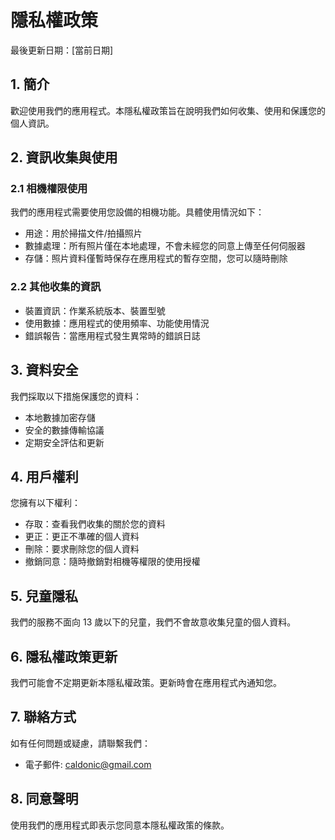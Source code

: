 # 隱私權政策

最後更新日期：[當前日期]

## 1. 簡介

歡迎使用我們的應用程式。本隱私權政策旨在說明我們如何收集、使用和保護您的個人資訊。

## 2. 資訊收集與使用

### 2.1 相機權限使用
我們的應用程式需要使用您設備的相機功能。具體使用情況如下：
- 用途：用於掃描文件/拍攝照片
- 數據處理：所有照片僅在本地處理，不會未經您的同意上傳至任何伺服器
- 存儲：照片資料僅暫時保存在應用程式的暫存空間，您可以隨時刪除

### 2.2 其他收集的資訊
- 裝置資訊：作業系統版本、裝置型號
- 使用數據：應用程式的使用頻率、功能使用情況
- 錯誤報告：當應用程式發生異常時的錯誤日誌

## 3. 資料安全

我們採取以下措施保護您的資料：
- 本地數據加密存儲
- 安全的數據傳輸協議
- 定期安全評估和更新

## 4. 用戶權利

您擁有以下權利：
- 存取：查看我們收集的關於您的資料
- 更正：更正不準確的個人資料
- 刪除：要求刪除您的個人資料
- 撤銷同意：隨時撤銷對相機等權限的使用授權

## 5. 兒童隱私

我們的服務不面向 13 歲以下的兒童，我們不會故意收集兒童的個人資料。

## 6. 隱私權政策更新

我們可能會不定期更新本隱私權政策。更新時會在應用程式內通知您。

## 7. 聯絡方式

如有任何問題或疑慮，請聯繫我們：
- 電子郵件: caldonic@gmail.com

## 8. 同意聲明

使用我們的應用程式即表示您同意本隱私權政策的條款。
